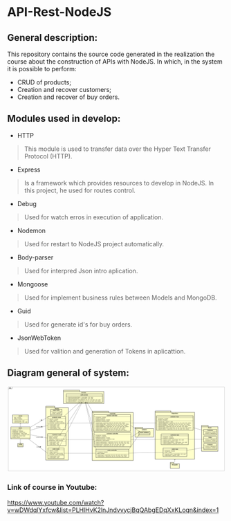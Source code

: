 # API-Rest-NodeJS

## General description: 

This repository contains the source code generated in the realization the course about the construction of APIs with NodeJS. In which, in the system it is possible to perform:
- CRUD of products;
- Creation and recover customers;
- Creation and recover of buy orders. 

## Modules used in develop: 

- HTTP 
> This module is used to transfer data over the Hyper Text Transfer Protocol (HTTP).
- Express
> Is a framework which provides resources to develop in NodeJS. In this project, he used for routes control. 
- Debug
> Used for watch erros in execution of application.  
- Nodemon
> Used for restart to NodeJS project automatically.  
- Body-parser
> Used for interpred Json intro aplication. 
- Mongoose
> Used for implement business rules between Models and MongoDB.  
- Guid
> Used for generate id's for buy orders. 
- JsonWebToken 
> Used for valition and generation of Tokens in aplicattion. 


## Diagram general of system: 

![general-diagram-system](https://github.com/LukasGaedicke/API-Rest-NodeJS/blob/master/artifacts/Diagrams/Arch-Class-Diagram.png)


### Link of course in Youtube: 
https://www.youtube.com/watch?v=wDWdqlYxfcw&list=PLHlHvK2lnJndvvycjBqQAbgEDqXxKLoqn&index=1
